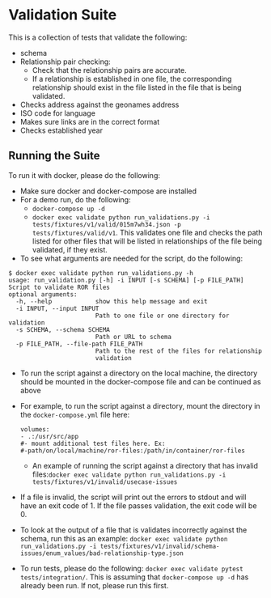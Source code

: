 # Validation Suite

This is a collection of tests that validate the following:

* schema
* Relationship pair checking:
   * Check that the relationship pairs are accurate.
   * If a relationship is established in one file, the corresponding relationship should exist in the file listed in the file that is being validated.
* Checks address against the geonames address
* ISO code for language
* Makes sure links are in the correct format
* Checks established year

## Running the Suite
To run it with docker, please do the following:
* Make sure docker and docker-compose are installed
* For a demo run, do the following:
  * `docker-compose up -d`
  * `docker exec validate python run_validations.py -i tests/fixtures/v1/valid/015m7wh34.json -p tests/fixtures/valid/v1`. This validates one file and checks the path listed for other files that will be listed in relationships of the file being validated, if they exist.
* To see what arguments are needed for the script, do the following:
```
$ docker exec validate python run_validations.py -h
usage: run_validation.py [-h] -i INPUT [-s SCHEMA] [-p FILE_PATH]
Script to validate ROR files
optional arguments:
  -h, --help            show this help message and exit
  -i INPUT, --input INPUT
                        Path to one file or one directory for validation
  -s SCHEMA, --schema SCHEMA
                        Path or URL to schema
  -p FILE_PATH, --file-path FILE_PATH
                        Path to the rest of the files for relationship
                        validation
```
* To run the script against a directory on the local machine, the directory should be mounted in the docker-compose file and can be continued as above
 * For example, to run the script against a directory, mount the directory in the `docker-compose.yml` file here:

   ```
   volumes:
   - .:/usr/src/app
   #- mount additional test files here. Ex:
   #-path/on/local/machine/ror-files:/path/in/container/ror-files
   ```
   * An example of running the script against a directory that has invalid files:`docker exec validate python run_validations.py -i tests/fixtures/v1/invalid/usecase-issues`
* If a file is invalid, the script will print out the errors to stdout and will have an exit code of 1. If the file passes validation, the exit code will be 0.

* To look at the output of a file that is validates incorrectly against the schema, run this as an example: `docker exec validate python run_validations.py -i tests/fixtures/v1/invalid/schema-issues/enum_values/bad-relationship-type.json`

* To run tests, please do the following: `docker exec validate pytest tests/integration/`. This is assuming that `docker-compose up -d` has already been run. If not, please run this first.
